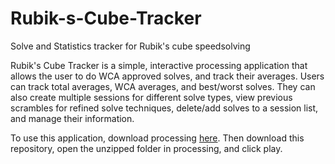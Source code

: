 # Rubik-s-Cube-Tracker
Solve and Statistics tracker for Rubik's cube speedsolving

Rubik's Cube Tracker is a simple, interactive processing application that allows the user to do WCA approved solves, and track their averages. Users can track total averages, WCA averages, and best/worst solves. They can also create multiple sessions for different solve types, view previous scrambles for refined solve techniques, delete/add solves to a session list, and manage their information.

To use this application, download processing [here](https://processing.org/download).
Then download this repository, open the unzipped folder in processing, and click play.

